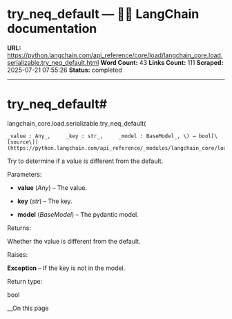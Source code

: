 # try_neq_default — 🦜🔗 LangChain  documentation

**URL:** https://python.langchain.com/api_reference/core/load/langchain_core.load.serializable.try_neq_default.html
**Word Count:** 43
**Links Count:** 111
**Scraped:** 2025-07-21 07:55:26
**Status:** completed

---

# try\_neq\_default\#

langchain\_core.load.serializable.try\_neq\_default\(

    _value : Any_,     _key : str_,     _model : BaseModel_, \) → bool[\[source\]](https://python.langchain.com/api_reference/_modules/langchain_core/load/serializable.html#try_neq_default)\#     

Try to determine if a value is different from the default.

Parameters:     

  * **value** \(_Any_\) – The value.

  * **key** \(_str_\) – The key.

  * **model** \(_BaseModel_\) – The pydantic model.

Returns:     

Whether the value is different from the default.

Raises:     

**Exception** – If the key is not in the model.

Return type:     

bool

__On this page